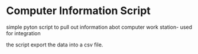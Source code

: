 # Computer Information Script


simple pyton script to pull out information abot computer work station- used for integration

the script export the data into a csv file.
